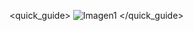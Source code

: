 <quick_guide>
![Imagen1](http://static.energysistem.com/images/manuals/42237/54e5ad3358fdd.jpg)
</quick_guide>
